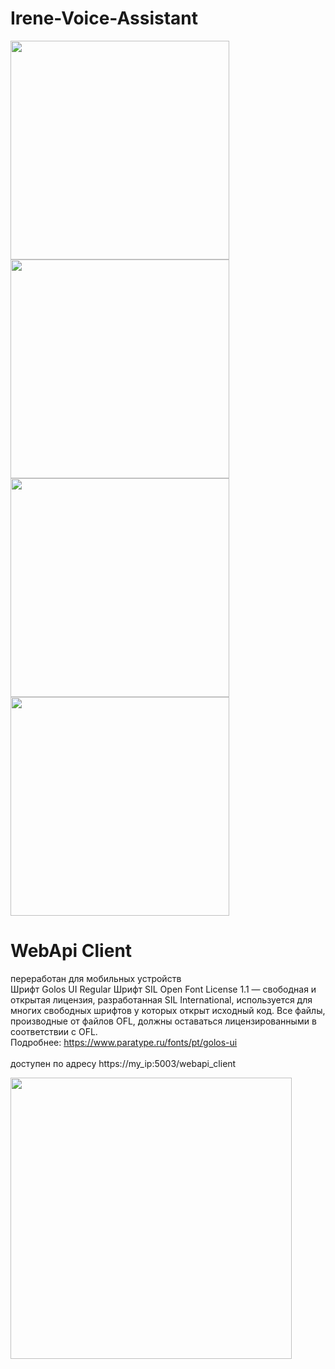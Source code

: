 # Irene-Voice-Assistant

<img src="https://github.com/Localhost2005/Irene-Voice-Assistant/assets/135964005/1f3d0efe-87c8-4a7f-97f0-e828ca7e7958" width="350">
<img src="https://github.com/Localhost2005/Irene-Voice-Assistant/assets/135964005/47caf1f4-5323-45d1-866e-03c7303199f1" width="350">
<img src="https://github.com/Localhost2005/Irene-Voice-Assistant/assets/135964005/18c85a10-0f53-4b48-a7ba-e865f840520c" width="350">
<img src="https://github.com/Localhost2005/Irene-Voice-Assistant/assets/135964005/6d10f8ac-362c-47e9-954c-9f21aad9fc5a" width="350">

# WebApi Client
переработан для мобильных устройств
<br />Шрифт Golos UI Regular 
Шрифт SIL Open Font License 1.1 — свободная и открытая лицензия, разработанная SIL International, используется для многих свободных шрифтов у которых открыт исходный код. Все файлы, производные от файлов OFL, должны оставаться лицензированными в соответствии с OFL.
<br />Подробнее: https://www.paratype.ru/fonts/pt/golos-ui
<br />
<br />доступен по адресу https://my_ip:5003/webapi_client

<img src="https://github.com/Localhost2005/Irene-Voice-Assistant/assets/135964005/4be7e4e5-4553-4124-9970-259b475a0d6f" width="450">
